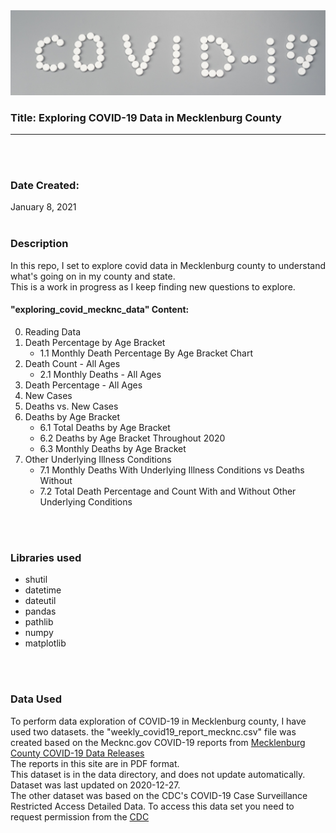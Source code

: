 <img src='images/covid19.jpg'/>

### Title: Exploring COVID-19 Data in Mecklenburg County 
---

<br>
<br>

### Date Created: 
January 8, 2021
<br>
<br>

### Description
In this repo, I set to explore covid data in Mecklenburg county to understand what's going on in my county and state.<br> 
This is a work in progress as I keep finding new questions to explore. 
<br>
#### "exploring_covid_mecknc_data" Content:<br>
0. Reading Data
1. Death Percentage by Age Bracket
   - 1.1 Monthly Death Percentage By Age Bracket Chart
2. Death Count - All Ages 
   - 2.1 Monthly Deaths - All Ages
3. Death Percentage - All Ages
4. New Cases
5. Deaths vs. New Cases
6. Deaths by Age Bracket
    - 6.1 Total Deaths by Age Bracket
    - 6.2 Deaths by Age Bracket Throughout 2020
    - 6.3 Monthly Deaths by Age Bracket
7. Other Underlying Illness Conditions
    - 7.1 Monthly Deaths With Underlying Illness Conditions vs Deaths Without
    - 7.2 Total Death Percentage and Count With and Without Other Underlying Conditions

<br>
<br>

### Libraries used

* shutil <br>
* datetime <br>
* dateutil<br>
* pandas<br>
* pathlib<br>
* numpy<br>
* matplotlib<br>
<br>
<br>

### Data Used

To perform data exploration of COVID-19 in Mecklenburg county, I have used two datasets. the "weekly_covid19_report_mecknc.csv" file was created based on the Mecknc.gov COVID-19 reports from [Mecklenburg County COVID-19 Data Releases](https://www.mecknc.gov/news/Pages/COVID-19-Data-Dashboard.aspx)<br>
The reports in this site are in PDF format. <br> 
This dataset is in the data directory, and does not update automatically.<br> Dataset was last updated on 2020-12-27. <br>
The other dataset was based on the CDC's COVID-19 Case Surveillance Restricted Access Detailed Data. To access this data set you need to request permission from the [CDC](https://data.cdc.gov/Case-Surveillance/COVID-19-Case-Surveillance-Restricted-Access-Detai/mbd7-r32t) 
<br>
<br>
